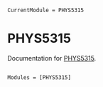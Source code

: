 ```@meta
CurrentModule = PHYS5315
```

# PHYS5315

Documentation for [PHYS5315](https://github.com/mi3nts/PHYS5315).

```@index
```

```@autodocs
Modules = [PHYS5315]
```
